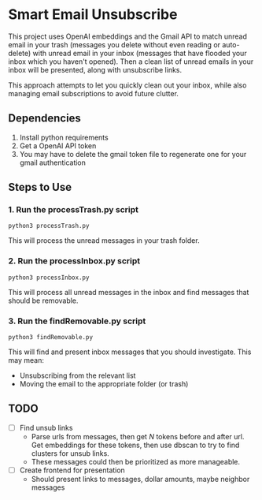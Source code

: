 # Smart Email Unsubscribe

This project uses OpenAI embeddings and the Gmail API to match unread email in your trash
(messages you delete without even reading or auto-delete)
with unread email in your inbox
(messages that have flooded your inbox which you haven't opened).
Then a clean list of unread emails in your inbox will be presented, along with unsubscribe links.

This approach attempts to let you quickly clean out your inbox, while also managing email subscriptions to avoid future clutter.

## Dependencies
1. Install python requirements
2. Get a OpenAI API token
3. You may have to delete the gmail token file to regenerate one for your gmail authentication

## Steps to Use

### 1. Run the processTrash.py script
```
python3 processTrash.py
```
This will process the unread messages in your trash folder.

### 2. Run the processInbox.py script
```
python3 processInbox.py
```
This will process all unread messages in the inbox and find messages that should be removable.

### 3. Run the findRemovable.py script
```
python3 findRemovable.py
```
This will find and present inbox messages that you should investigate.
This may mean:
- Unsubscribing from the relevant list
- Moving the email to the appropriate folder (or trash)


## TODO
- [ ] Find unsub links
    - Parse urls from messages, then get $N$ tokens before and after url. Get embeddings for these tokens, then use dbscan to try to find clusters for unsub links.
    - These messages could then be prioritized as more manageable.
- [ ] Create frontend for presentation
    - Should present links to messages, dollar amounts, maybe neighbor messages
